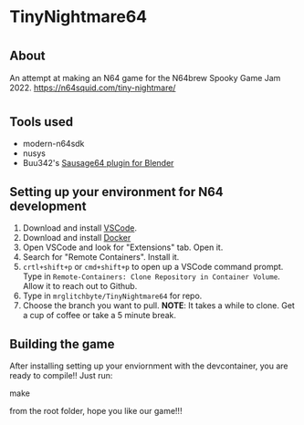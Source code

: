 # TinyNightmare64

#

## About
An attempt at making an N64 game for the N64brew Spooky Game Jam 2022. https://n64squid.com/tiny-nightmare/

#

## Tools used
- modern-n64sdk
- nusys
- Buu342's [Sausage64 plugin for Blender](https://github.com/buu342/N64-Sausage64)

## Setting up your environment for N64 development

1. Download and install [VSCode](https://code.visualstudio.com/Download).
2. Download and install [Docker](https://docs.docker.com/get-docker/)
3. Open VSCode and look for "Extensions" tab. Open it.
4. Search for "Remote Containers". Install it.
5. `crtl+shift+p` or `cmd+shift+p` to open up a VSCode command prompt. Type in `Remote-Containers: Clone Repository in Container Volume`. Allow it to reach out to Github.
6. Type in `mrglitchbyte/TinyNightmare64` for repo.
7. Choose the branch you want to pull. **NOTE**: It takes a while to clone. Get a cup of coffee or take a 5 minute break.

## Building the game
	
After installing setting up your enviornment with the devcontainer, you are ready to compile!! Just run:

make 

from the root folder, hope you like our game!!!


